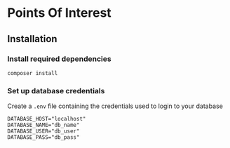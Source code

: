 # Points Of Interest

## Installation

### Install required dependencies

```composer install```

### Set up database credentials

Create a ```.env``` file containing the credentials used to login to your database

```
DATABASE_HOST="localhost"
DATABASE_NAME="db_name"
DATABASE_USER="db_user"
DATABASE_PASS="db_pass"
```
